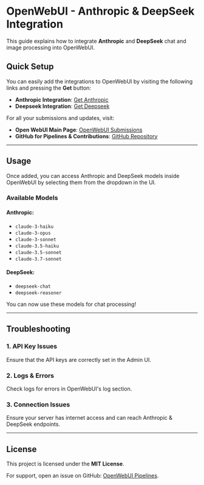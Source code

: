 # OpenWebUI - Anthropic & DeepSeek Integration

This guide explains how to integrate **Anthropic** and **DeepSeek** chat and image processing into OpenWebUI.

## Quick Setup

You can easily add the integrations to OpenWebUI by visiting the following links and pressing the **Get** button:

- **Anthropic Integration**: [Get Anthropic](https://openwebui.com/f/pescheckbram/deepseek_intergration_chat)
- **Deepseek Integration**: [Get Deepseek](https://openwebui.com/f/pescheckbram/anthropic_integration_chat)

For all your submissions and updates, visit:
- **Open WebUI Main Page**: [OpenWebUI Submissions](https://openwebui.com/u/pescheckbram)
- **GitHub for Pipelines & Contributions**: [GitHub Repository](https://github.com/brammittendorff/openwebui-pipelines)

---

## Usage

Once added, you can access Anthropic and DeepSeek models inside OpenWebUI by selecting them from the dropdown in the UI.

### Available Models

#### Anthropic:
- `claude-3-haiku`
- `claude-3-opus`
- `claude-3-sonnet`
- `claude-3.5-haiku`
- `claude-3.5-sonnet`
- `claude-3.7-sonnet`

#### DeepSeek:
- `deepseek-chat`
- `deepseek-reasoner`

You can now use these models for chat processing!

---

## Troubleshooting

### 1. API Key Issues
Ensure that the API keys are correctly set in the Admin UI.

### 2. Logs & Errors
Check logs for errors in OpenWebUI's log section.

### 3. Connection Issues
Ensure your server has internet access and can reach Anthropic & DeepSeek endpoints.

---

## License
This project is licensed under the **MIT License**.

For support, open an issue on GitHub: [OpenWebUI Pipelines](https://github.com/brammittendorff/openwebui-pipelines).

